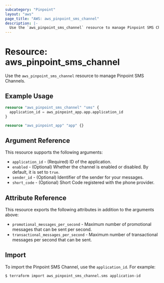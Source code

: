```yaml
---
subcategory: "Pinpoint"
layout: "aws"
page_title: "AWS: aws_pinpoint_sms_channel"
description: |-
  Use the `aws_pinpoint_sms_channel` resource to manage Pinpoint SMS Channels.
---
```


# Resource: aws_pinpoint_sms_channel

Use the `aws_pinpoint_sms_channel` resource to manage Pinpoint SMS Channels.

## Example Usage

```terraform
resource "aws_pinpoint_sms_channel" "sms" {
  application_id = aws_pinpoint_app.app.application_id
}

resource "aws_pinpoint_app" "app" {}
```

## Argument Reference

This resource supports the following arguments:

* `application_id` - (Required) ID of the application.
* `enabled` - (Optional) Whether the channel is enabled or disabled. By default, it is set to `true`.
* `sender_id` - (Optional) Identifier of the sender for your messages.
* `short_code` - (Optional) Short Code registered with the phone provider.

## Attribute Reference

This resource exports the following attributes in addition to the arguments above:

* `promotional_messages_per_second` - Maximum number of promotional messages that can be sent per second.
* `transactional_messages_per_second` - Maximum number of transactional messages per second that can be sent.

## Import

To import the Pinpoint SMS Channel, use the `application_id`. For example:

```
$ terraform import aws_pinpoint_sms_channel.sms application-id
```
